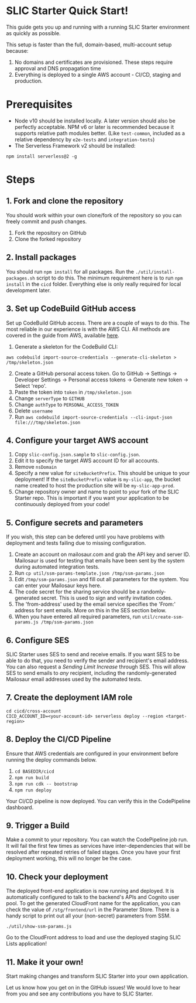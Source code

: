 # SLIC Starter Quick Start!

This guide gets you up and running with a running SLIC Starter environment as quickly as possible.

This setup is faster than the full, domain-based, multi-account setup because:

1. No domains and certificates are provisioned. These steps require approval and DNS propagation time
2. Everything is deployed to a single AWS account - CI/CD, staging and production.

# Prerequisites

- Node v10 should be installed locally. A later version should also be perfectly acceptable. NPM v6 or later is recommended because it supports relative path modules better. (Like `test-common`, included as a relative dependency by `e2e-tests` and `integration-tests`)
- The Serverless Framework v2 should be installed:

```
npm install serverless@2 -g
```

# Steps

## 1. Fork and clone the repository

You should work within your own clone/fork of the repository so you can freely commit and push changes.

1. Fork the repository on GitHub
2. Clone the forked repository

## 2. Install packages

You should run `npm install` for all packages. Run the `./util/install-packages.sh` script to do this. The minimum requirement here is to run `npm install` in the `cicd` folder. Everything else is only really required for local development later.

## 3. Set up CodeBuild GitHub access

Set up CodeBuild GitHub access. There are a couple of ways to do this. The most reliable in our experience is with the AWS CLI. All methods are covered in the guide from AWS, available [here](https://docs.aws.amazon.com/codebuild/latest/userguide/sample-access-tokens.html).

1. Generate a skeleton for the CodeBuild CLI:

```
aws codebuild import-source-credentials --generate-cli-skeleton > /tmp/skeleton.json
```

2. Create a GitHub personal access token. Go to GitHub -> Settings -> Developer Settings -> Personal access tokens -> Generate new token -> Select 'repo'.
3. Paste the token into `token` in `/tmp/skeleton.json`
4. Change `serverType` to `GITHUB`
5. Change `authType` to `PERSONAL_ACCESS_TOKEN`
6. Delete `username`
7. Run `aws codebuild import-source-credentials --cli-input-json file:///tmp/skeleton.json`

## 4. Configure your target AWS account

1. Copy `slic-config.json.sample` to `slic-config.json`.
2. Edit it to specify the target AWS account ID for all accounts.
3. Remove `nsDomain`
4. Specify a new value for `siteBucketPrefix`. This should be unique to your deployment! If the `siteBucketPrefix` value is `my-slic-app`, the bucket name created to host the production site will be `my-slic-app-prod`.
5. Change repository owner and name to point to _your_ fork of the SLIC Starter repo. This is important if you want your application to be continuously deployed from your code!

## 5. Configure secrets and parameters
If you wish, this step can be defered until you have problems with deployment and tests failing due to missing configuration.

1. Create an account on mailosaur.com and grab the API key and server ID. Mailosaur is used for testing that emails have been sent by the system during automated integration tests. 
2. Run `cp util/ssm-params-template.json /tmp/ssm-params.json`
3. Edit `/tmp/ssm-params.json` and fill out all parameters for the system. You can enter your Mailosaur keys here.
4. The code secret for the sharing service should be a randomly-generated secret. This is used to sign and verify invitation codes.
5. The 'from-address' used by the email service specifies the 'From:' address for sent emails. More on this in the SES section below.
6. When you have entered all required parameters, run `util/create-ssm-params.js /tmp/ssm-params.json`

## 6. Configure SES

SLIC Starter uses SES to send and receive emails. If you want SES to be able to do that, you need to verify the sender and recipient's email address. You can also request a _Sending Limit Increase_ through SES. This will allow SES to send emails to _any_ recipient, including the randomly-generated Mailosaur email addresses used by the automated tests.

## 7. Create the deployment IAM role

```
cd cicd/cross-account
CICD_ACCOUNT_ID=<your-account-id> serverless deploy --region <target-region>
```

## 8. Deploy the CI/CD Pipeline

Ensure that AWS credentials are configured in your environment before running the deploy commands below.

1. `cd BASEDIR/cicd`
2. `npm run build`
3. `npm run cdk -- bootstrap`
4. `npm run deploy`

Your CI/CD pipeline is now deployed. You can verify this in the CodePipeline dashboard.

## 9. Trigger a Build

Make a commit to your repository. You can watch the CodePipeline job run. It will fail the first few times as services have inter-dependencies that will be resolved after repeated retries of failed stages. Once you have your first deployment working, this will no longer be the case.

## 10. Check your deployment

The deployed front-end application is now running and deployed. It is automatically configured to talk to the backend's APIs and Cognito user pool. To get the generated CloudFront name for the application, you can check the value of `/stg/frontend/url` in the Parameter Store. There is a handy script to print out all your (non-secret) parameters from SSM.

```
./util/show-ssm-params.js
```

Go to the CloudFront address to load and use the deployed staging SLIC Lists application!

## 11. Make it your own!

Start making changes and transform SLIC Starter into your own application.

Let us know how you get on in the GitHub issues! We would love to hear from you and see any contributions you have to SLIC Starter.

